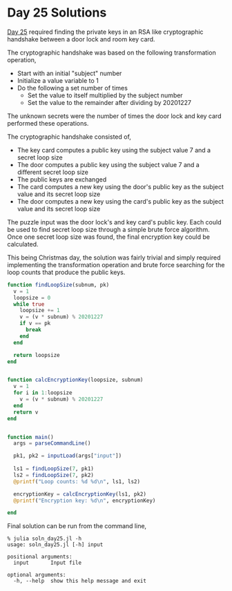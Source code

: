 # Day 25 Solutions

[Day 25](https://adventofcode.com/2020/day/25) required finding the
private keys in an RSA like cryptographic handshake between a door
lock and room key card.

The cryptographic handshake was based on the following transformation operation,

- Start with an initial "subject" number
- Initialize a value variable to 1
- Do the following a set number of times
  - Set the value to itself multiplied by the subject number
  - Set the value to the remainder after dividing by 20201227

The unknown secrets were the number of times the door lock and key
card performed these operations. 

The cryptographic handshake consisted of,

- The key card computes a public key using the subject value 7
  and a secret loop size
- The door computes a public key using the subject value 7
  and a different secret loop size
- The public keys are exchanged
- The card computes a new key using the door's public key as the
  subject value and its secret loop size
- The door computes a new key using the card's public key as the
  subject value and its secret loop size
  
The puzzle input was the door lock's and key card's public key. Each could
be used to find secret loop size through a simple brute force
algorithm. Once one secret loop size was found, the final encryption
key could be calculated. 

This being Christmas day, the solution was fairly trivial and simply
required implementing the transformation operation and brute force 
searching for the loop counts that produce the public keys.

```julia
function findLoopSize(subnum, pk)
  v = 1
  loopsize = 0
  while true
    loopsize += 1
    v = (v * subnum) % 20201227
    if v == pk
      break
    end    
  end

  return loopsize
end


function calcEncryptionKey(loopsize, subnum)
  v = 1
  for i in 1:loopsize
    v = (v * subnum) % 20201227
  end
  return v
end


function main()  
  args = parseCommandLine()  

  pk1, pk2 = inputLoad(args["input"])
      
  ls1 = findLoopSize(7, pk1)
  ls2 = findLoopSize(7, pk2)
  @printf("Loop counts: %d %d\n", ls1, ls2)

  encryptionKey = calcEncryptionKey(ls1, pk2)
  @printf("Encryption key: %d\n", encryptionKey)

end
```

Final solution can be run from the command line,

```
% julia soln_day25.jl -h
usage: soln_day25.jl [-h] input

positional arguments:
  input       Input file

optional arguments:
  -h, --help  show this help message and exit
```

